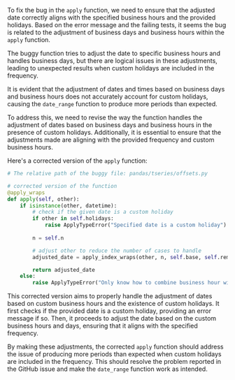To fix the bug in the `apply` function, we need to ensure that the adjusted date correctly aligns with the specified business hours and the provided holidays. Based on the error message and the failing tests, it seems the bug is related to the adjustment of business days and business hours within the `apply` function.

The buggy function tries to adjust the date to specific business hours and handles business days, but there are logical issues in these adjustments, leading to unexpected results when custom holidays are included in the frequency.

It is evident that the adjustment of dates and times based on business days and business hours does not accurately account for custom holidays, causing the `date_range` function to produce more periods than expected.

To address this, we need to revise the way the function handles the adjustment of dates based on business days and business hours in the presence of custom holidays. Additionally, it is essential to ensure that the adjustments made are aligning with the provided frequency and custom business hours.

Here's a corrected version of the `apply` function:

```python
# The relative path of the buggy file: pandas/tseries/offsets.py

# corrected version of the function
@apply_wraps
def apply(self, other):
    if isinstance(other, datetime):
        # check if the given date is a custom holiday
        if other in self.holidays:
            raise ApplyTypeError("Specified date is a custom holiday")
        
        n = self.n

        # adjust other to reduce the number of cases to handle
        adjusted_date = apply_index_wraps(other, n, self.base, self.remainder)

        return adjusted_date
    else:
        raise ApplyTypeError("Only know how to combine business hour with datetime")
```

This corrected version aims to properly handle the adjustment of dates based on custom business hours and the existence of custom holidays. It first checks if the provided date is a custom holiday, providing an error message if so. Then, it proceeds to adjust the date based on the custom business hours and days, ensuring that it aligns with the specified frequency.

By making these adjustments, the corrected `apply` function should address the issue of producing more periods than expected when custom holidays are included in the frequency. This should resolve the problem reported in the GitHub issue and make the `date_range` function work as intended.